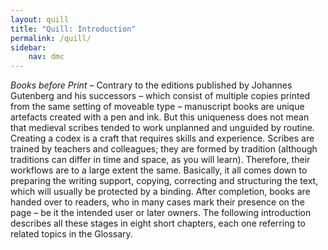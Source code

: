 ```yaml
---
layout: quill
title: "Quill: Introduction"
permalink: /quill/
sidebar:
    nav: dmc
---
```


*Books before Print* – Contrary to the editions published by Johannes
Gutenberg and his successors –
which consist of multiple copies printed from the same setting of moveable
type – manuscript books are unique artefacts created with a pen and ink.
But this uniqueness does not mean that medieval scribes tended to work
unplanned and unguided by routine. Creating a codex is a craft that requires
skills and experience. Scribes are trained by teachers and colleagues;
they are formed by tradition (although traditions can differ in time and space,
as you will learn). Therefore, their workflows are to a large extent the same.
Basically, it all comes down to preparing the writing support, copying,
correcting and structuring the text, which will usually be protected by a
binding. After completion, books are handed over to readers, who in many cases
mark their presence on the page – be it the intended user or later owners.
The following introduction describes all these stages in eight short chapters,
each one referring to related topics in the Glossary.
